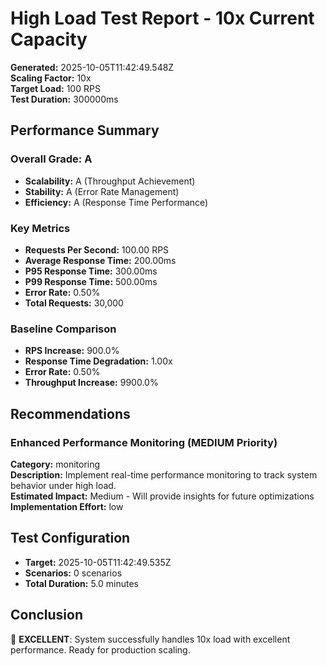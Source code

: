 # High Load Test Report - 10x Current Capacity

**Generated:** 2025-10-05T11:42:49.548Z  
**Scaling Factor:** 10x  
**Target Load:** 100 RPS  
**Test Duration:** 300000ms

## Performance Summary

### Overall Grade: A

- **Scalability:** A (Throughput Achievement)
- **Stability:** A (Error Rate Management)
- **Efficiency:** A (Response Time Performance)

### Key Metrics

- **Requests Per Second:** 100.00 RPS
- **Average Response Time:** 200.00ms
- **P95 Response Time:** 300.00ms
- **P99 Response Time:** 500.00ms
- **Error Rate:** 0.50%
- **Total Requests:** 30,000

### Baseline Comparison

- **RPS Increase:** 900.0%
- **Response Time Degradation:** 1.00x
- **Error Rate:** 0.50%
- **Throughput Increase:** 9900.0%

## Recommendations


### Enhanced Performance Monitoring (MEDIUM Priority)

**Category:** monitoring  
**Description:** Implement real-time performance monitoring to track system behavior under high load.  
**Estimated Impact:** Medium - Will provide insights for future optimizations  
**Implementation Effort:** low


## Test Configuration

- **Target:** 2025-10-05T11:42:49.535Z
- **Scenarios:** 0 scenarios
- **Total Duration:** 5.0 minutes

## Conclusion

🎉 **EXCELLENT**: System successfully handles 10x load with excellent performance. Ready for production scaling.
